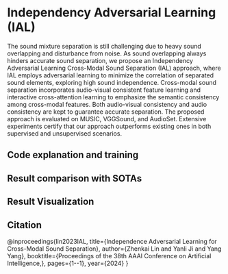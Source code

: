 # Independency Adversarial Learning (IAL)
The sound mixture separation is still challenging due to heavy sound overlapping and disturbance from noise. As sound overlapping always hinders accurate sound separation, we propose an Independency Adversarial Learning Cross-Modal Sound Separation (IAL) approach, where IAL employs adversarial learning to minimize the correlation of separated sound elements, exploring high sound independence. Cross-modal sound separation incorporates audio-visual consistent feature learning and interactive cross-attention learning to emphasize the semantic consistency among cross-modal features. Both audio-visual consistency and audio consistency are kept to guarantee accurate separation. The proposed approach is evaluated on MUSIC, VGGSound, and AudioSet. Extensive experiments certify that our approach outperforms existing ones in both supervised and unsupervised scenarios.


##  Code explanation and training


##  Result comparison with SOTAs

##  Result Visualization

## Citation

@inproceedings{lin2023IAL,
  title={Independence Adversarial Learning for Cross-Modal Sound Separation},
  author={Zhenkai Lin and Yanli Ji and Yang Yang},
  booktitle={Proceedings of the 38th AAAI Conference on Artificial Intelligence,},
  pages={1--1},
  year={2024}
}

